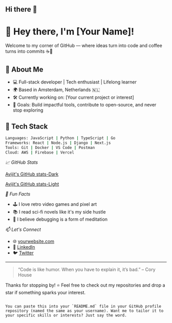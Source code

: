 ## Hi there 👋

<!--
**avijit0022/avijit0022** is a ✨ _special_ ✨ repository because its `README.md` (this file) appears on your GitHub profile.

Here are some ideas to get you started:

- 🔭 I’m currently working on ...
- 🌱 I’m currently learning ...
- 👯 I’m looking to collaborate on ...
- 🤔 I’m looking for help with ...
- 💬 Ask me about ...
- 📫 How to reach me: ...
- 😄 Pronouns: ...
- ⚡ Fun fact: ...
-->

# 👋 Hey there, I'm [Your Name]!

Welcome to my corner of GitHub — where ideas turn into code and coffee turns into commits ☕🚀

## 🧠 About Me
- 💻 Full-stack developer | Tech enthusiast | Lifelong learner
- 🌍 Based in Amsterdam, Netherlands 🇳🇱
- 🛠️ Currently working on: [Your current project or interest]
- 🎯 Goals: Build impactful tools, contribute to open-source, and never stop exploring

## 🔧 Tech Stack
```bash
Languages: JavaScript | Python | TypeScript | Go
Frameworks: React | Node.js | Django | Next.js
Tools: Git | Docker | VS Code | Postman
Cloud: AWS | Firebase | Vercel
```

*📈 GitHub Stats*

[Avijit's GitHub stats-Dark](https://github-readme-stats.vercel.app/api?username=avijit0022\&show_icons=true\&theme=dark#gh-dark-mode-only)

[Avijit's GitHub stats-Light](https://github-readme-stats.vercel.app/api?username=avijit0022\&show_icons=true\&theme=default#gh-light-mode-only)


*🧩 Fun Facts*
- 🕹️ I love retro video games and pixel art
- 📚 I read sci-fi novels like it's my side hustle
- 🧘 I believe debugging is a form of meditation

*📫 Let's Connect*
- 🌐 [yourwebsite.com](https://yourwebsite.com)
- 💼 [LinkedIn](https://linkedin.com/in/yourusername)
- 🐦 [Twitter](https://twitter.com/yourhandle)

---

> “Code is like humor. When you have to explain it, it’s bad.” – Cory House

Thanks for stopping by! ⭐️ Feel free to check out my repositories and drop a star if something sparks your interest.
```

You can paste this into your `README.md` file in your GitHub profile repository (named the same as your username). Want me to tailor it to your specific skills or interests? Just say the word.

